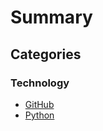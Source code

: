 # Summary

## Categories

### Technology

  * [GitHub](technology/github/syntax.md)
  * [Python](technology/python/syntax.md)
